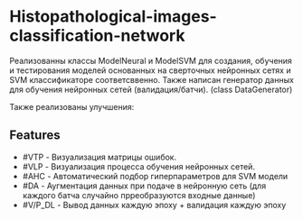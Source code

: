 # Histopathological-images-classification-network

Реализованны классы ModelNeural и ModelSVM для создания, обучения и тестирования моделей основанных на сверточных нейронных сетях и SVM классификаторе соответсввенно.
Также написан генератор данных для обучения нейронных сетей (валидация/батчи). (class DataGenerator)

Также реализованы улучшения:

## Features
* #VTP - Визуализация матрицы ошибок.
* #VLP - Визуализация процесса обучения нейронных сетей.
* #AHC - Автоматический подбор гиперпараметров для SVM модели
* #DA - Аугментация данных при подаче в нейронную сеть (для каждого батча случайно прреобразуются входные данные)
* #V/P_DL - Вывод данных каждую эпоху + валидация каждую эпоху


